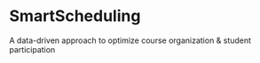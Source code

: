 # SmartScheduling
A data-driven approach to optimize course organization &amp; student participation
